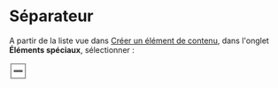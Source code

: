 # Séparateur

A partir de la liste vue dans [Créer un élément de contenu](../creer-un-element-de-contenu.md), dans l'onglet **Éléments spéciaux**, sélectionner : 

![S&#xE9;parateur](../../.gitbook/assets/image%20%2833%29.png)


